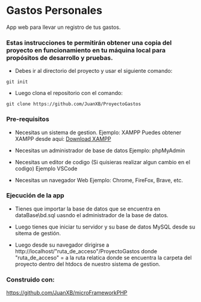 # Gastos Personales

App web para llevar un registro de tus gastos.

### Estas instrucciones te permitirán obtener una copia del proyecto en funcionamiento en tu máquina local para propósitos de desarrollo y pruebas.

- Debes ir al directorio del proyecto y usar el siguiente comando:

`git init `

- Luego clona el repositorio con el comando:

`git clone https://github.com/JuanXB/ProyectoGastos`

### Pre-requisitos

- Necesitas un sistema de gestion.
  Ejemplo: XAMPP
  Puedes obtener XAMPP desde aqui: [Download XAMPP](https://www.apachefriends.org/es/index.html)

- Necesitas un administrador de base de datos
  Ejemplo: phpMyAdmin

- Necesitas un editor de codigo (Si quisieras realizar algun cambio en el codigo)
  Ejemplo VSCode

- Necesitas un navegador Web
  Ejemplo: Chrome, FireFox, Brave, etc.

### Ejecución de la app

- Tienes que importar la base de datos que se encuentra en dataBase\bd.sql uasndo
  el administrador de la base de datos.

- Luego tienes que iniciar tu servidor y su base de datos MySQL desde su sitema de gestión.

- Luego desde su navegador dirigirse a http://localhost/"ruta_de_acceso"/ProyectoGastos
  donde "ruta_de_acceso" = a la ruta relatica donde se encuentra la carpeta del proyecto dentro del
  htdocs de nuestro sistema de gestion.

### Construido con:

https://github.com/JuanXB/microFrameworkPHP
